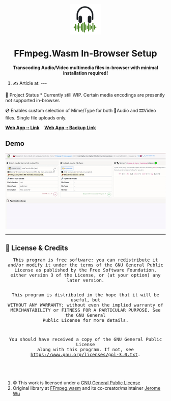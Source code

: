 <div align="center">
  <img src='https://github.com/incubated-geek-cc/FFmpegWasmLocalServer/raw/main/public/img/logo.png' width='96' height='96' alt='logo' />
  <h1 dir="auto">FFmpeg.Wasm In-Browser Setup</h1>

**Transcoding Audio/Video multimedia files in-browser with minimal installation required!**
<div align="left">
	<ol>
		<li>✍ Article at: ---</li>
	</ol>
</div>
</div>
📌 Project Status
* Currently still WIP. Certain media encodings are presently not supported in-browser.

💿 Enables custom selection of Mime/Type for both 🎵Audio and 🎞️Video files. Single file uploads only.

[**Web App :: Link**](https://ffmpegwasm.glitch.me/)&nbsp;&nbsp;&nbsp; [**Web App :: Backup Link**](https://ffmpegwasm.onrender.com/) 

## Demo
<img src='https://github.com/incubated-geek-cc/FFmpegWasmLocalServer/raw/main/public/img/demo.gif' width="800px" />

---

## 📜 License & Credits

<div align='center'>
<pre style='white-space: pre-wrap;margin:0'>
This program is free software: you can redistribute it and/or modify it under the terms of the GNU General Public License as published by the Free Software Foundation, either version 3 of the License, or (at your option) any later version.

This program is distributed in the hope that it will be useful, but WITHOUT ANY WARRANTY; without even the implied warranty of MERCHANTABILITY or FITNESS FOR A PARTICULAR PURPOSE. See the GNU General Public License for more details.

You should have received a copy of the GNU General Public License along with this program. If not, see https://www.gnu.org/licenses/gpl-3.0.txt.
<pre>
</div>

<ol>
	<li>© This work is licensed under a <a rel="license" href="https://github.com/incubated-geek-cc/FFmpegWasmLocalServer/raw/main/LICENSE.txt">GNU General Public License</a>
	</li>
	<li>Original library at <a href="https://github.com/ffmpegwasm/ffmpeg.wasm" target="_blank">FFmpeg.wasm</a> and its co-creator/maintainer <a href="https://github.com/jeromewu" target="_blank">Jerome Wu</a></li>
</ol>